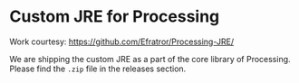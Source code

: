 # Custom JRE for Processing

Work courtesy: https://github.com/Efratror/Processing-JRE/

We are shipping the custom JRE as a part of the core library of Processing. Please find the `.zip` file in the releases section.